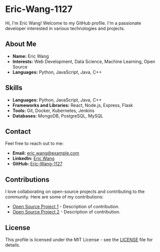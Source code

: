 # Eric-Wang-1127

Hi, I'm Eric Wang! Welcome to my GitHub profile. I'm a passionate developer interested in various technologies and projects.

## About Me

- **Name:** Eric Wang
- **Interests:** Web Development, Data Science, Machine Learning, Open Source
- **Languages:** Python, JavaScript, Java, C++


## Skills

- **Languages:** Python, JavaScript, Java, C++
- **Frameworks and Libraries:** React, Node.js, Express, Flask
- **Tools:** Git, Docker, Kubernetes, Jenkins
- **Databases:** MongoDB, PostgreSQL, MySQL

## Contact

Feel free to reach out to me:

- **Email:** eric.wang@example.com
- **LinkedIn:** [Eric Wang](https://www.linkedin.com/in/eric-wang-1127)
- **GitHub:** [Eric-Wang-1127](https://github.com/Eric-Wang-1127)

## Contributions

I love collaborating on open-source projects and contributing to the community. Here are some of my contributions:

- [Open Source Project 1](https://github.com/opensource/project1) - Description of contribution.
- [Open Source Project 2](https://github.com/opensource/project2) - Description of contribution.

## License

This profile is licensed under the MIT License - see the [LICENSE](LICENSE) file for details.
